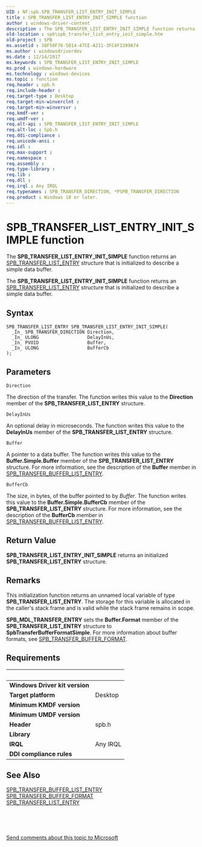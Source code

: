 ```yaml
---
UID : NF:spb.SPB_TRANSFER_LIST_ENTRY_INIT_SIMPLE
title : SPB_TRANSFER_LIST_ENTRY_INIT_SIMPLE function
author : windows-driver-content
description : The SPB_TRANSFER_LIST_ENTRY_INIT_SIMPLE function returns an SPB_TRANSFER_LIST_ENTRY structure that is initialized to describe a simple data buffer.SPB_TRANSFER_LIST_ENTRY_INIT_SIMPLE function returns an SPB_TRANSFER_LIST_ENTRY structure that is initialized to describe a simple data buffer.
old-location : spb\spb_transfer_list_entry_init_simple.htm
old-project : SPB
ms.assetid : 38F50F76-5D14-47CE-A211-3FC4F1399A74
ms.author : windowsdriverdev
ms.date : 12/14/2017
ms.keywords : SPB_TRANSFER_LIST_ENTRY_INIT_SIMPLE
ms.prod : windows-hardware
ms.technology : windows-devices
ms.topic : function
req.header : spb.h
req.include-header : 
req.target-type : Desktop
req.target-min-winverclnt : 
req.target-min-winversvr : 
req.kmdf-ver : 
req.umdf-ver : 
req.alt-api : SPB_TRANSFER_LIST_ENTRY_INIT_SIMPLE
req.alt-loc : Spb.h
req.ddi-compliance : 
req.unicode-ansi : 
req.idl : 
req.max-support : 
req.namespace : 
req.assembly : 
req.type-library : 
req.lib : 
req.dll : 
req.irql : Any IRQL
req.typenames : SPB_TRANSFER_DIRECTION, *PSPB_TRANSFER_DIRECTION
req.product : Windows 10 or later.
---
```



# SPB_TRANSFER_LIST_ENTRY_INIT_SIMPLE function
The <b>SPB_TRANSFER_LIST_ENTRY_INIT_SIMPLE</b> function returns an <a href="https://msdn.microsoft.com/library/windows/hardware/hh406223">SPB_TRANSFER_LIST_ENTRY</a> structure that is initialized to describe a simple data buffer.



The <b>SPB_TRANSFER_LIST_ENTRY_INIT_SIMPLE</b> function returns an <a href="https://msdn.microsoft.com/library/windows/hardware/hh406223">SPB_TRANSFER_LIST_ENTRY</a> structure that is initialized to describe a simple data buffer.

## Syntax

````
SPB_TRANSFER_LIST_ENTRY SPB_TRANSFER_LIST_ENTRY_INIT_SIMPLE(
  _In_ SPB_TRANSFER_DIRECTION Direction,
  _In_ ULONG                  DelayInUs,
  _In_ PVOID                  Buffer,
  _In_ ULONG                  BufferCb
);
````

## Parameters

`Direction`

The direction of the transfer. The function writes this value to the <b>Direction</b> member of the <b>SPB_TRANSFER_LIST_ENTRY</b> structure.

`DelayInUs`

An optional delay in microseconds. The function writes this value to the <b>DelayInUs</b> member of the <b>SPB_TRANSFER_LIST_ENTRY</b> structure.

`Buffer`

A pointer to a data buffer. The function writes this value to the <b>Buffer.Simple.Buffer</b> member of the <b>SPB_TRANSFER_LIST_ENTRY</b> structure. For more information, see the description of the <b>Buffer</b> member in <a href="https://msdn.microsoft.com/library/windows/hardware/hh406217">SPB_TRANSFER_BUFFER_LIST_ENTRY</a>.

`BufferCb`

The size, in bytes, of the buffer pointed to by <i>Buffer</i>. The function writes this value to the <b>Buffer.Simple.BufferCb</b> member of the <b>SPB_TRANSFER_LIST_ENTRY</b> structure. For more information, see the description of the <b>BufferCb</b> member in <a href="https://msdn.microsoft.com/library/windows/hardware/hh406217">SPB_TRANSFER_BUFFER_LIST_ENTRY</a>.


## Return Value

<b>SPB_TRANSFER_LIST_ENTRY_INIT_SIMPLE</b> returns an initialized <b>SPB_TRANSFER_LIST_ENTRY</b> structure.

## Remarks

This initialization function returns an unnamed local variable of type <b>SPB_TRANSFER_LIST_ENTRY</b>. The storage for this variable is allocated in the caller's stack frame and is valid while the stack frame remains in scope.

<b>SPB_MDL_TRANSFER_ENTRY</b> sets the <b>Buffer.Format</b> member of the  <b>SPB_TRANSFER_LIST_ENTRY</b> structure to <b>SpbTransferBufferFormatSimple</b>. For more information about buffer formats, see <a href="https://msdn.microsoft.com/library/windows/hardware/hh406216">SPB_TRANSFER_BUFFER_FORMAT</a>.

## Requirements
| &nbsp; | &nbsp; |
| ---- |:---- |
| **Windows Driver kit version** |  |
| **Target platform** | Desktop |
| **Minimum KMDF version** |  |
| **Minimum UMDF version** |  |
| **Header** | spb.h |
| **Library** |  |
| **IRQL** | Any IRQL |
| **DDI compliance rules** |  |

## See Also

<dl>
<dt>
<a href="https://msdn.microsoft.com/library/windows/hardware/hh406217">SPB_TRANSFER_BUFFER_LIST_ENTRY</a>
</dt>
<dt>
<a href="https://msdn.microsoft.com/library/windows/hardware/hh406216">SPB_TRANSFER_BUFFER_FORMAT</a>
</dt>
<dt>
<a href="https://msdn.microsoft.com/library/windows/hardware/hh406223">SPB_TRANSFER_LIST_ENTRY</a>
</dt>
</dl>
 

 

<a href="mailto:wsddocfb@microsoft.com?subject=Documentation%20feedback [SPB\buses]:%20SPB_TRANSFER_LIST_ENTRY_INIT_SIMPLE function%20 RELEASE:%20(12/14/2017)&amp;body=%0A%0APRIVACY STATEMENT%0A%0AWe use your feedback to improve the documentation. We don't use your email address for any other purpose, and we'll remove your email address from our system after the issue that you're reporting is fixed. While we're working to fix this issue, we might send you an email message to ask for more info. Later, we might also send you an email message to let you know that we've addressed your feedback.%0A%0AFor more info about Microsoft's privacy policy, see http://privacy.microsoft.com/en-us/default.aspx." title="Send comments about this topic to Microsoft">Send comments about this topic to Microsoft</a>